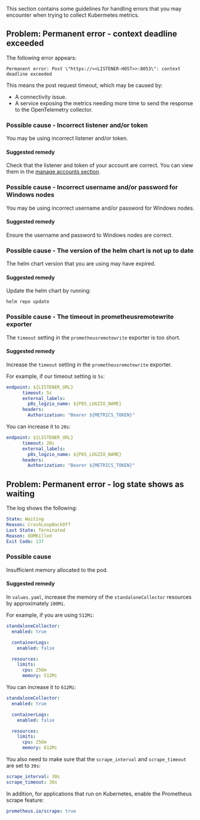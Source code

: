 This section contains some guidelines for handling errors that you may encounter when trying to collect Kubermetes metrics.

## Problem: Permanent error - context deadline exceeded

The following error appears:

```shell
Permanent error: Post \"https://<<LISTENER-HOST>>:8053\": context deadline exceeded
```

This means the post request timeout, which may be caused by:

* A connectivity issue.
* A service exposing the metrics needing more time to send the response to the OpenTelemetry collector.


### Possible cause - Incorrect listener and/or token

You may be using incorrect listener and/or token.

#### Suggested remedy

Check that the listener and token of your account are correct. You can view them in the [manage accounts section](https://app.logz.io/#/dashboard/settings/manage-accounts).


### Possible cause - Incorrect username and/or password for Windows nodes

You may be using incorrect username and/or password for Windows nodes.

#### Suggested remedy

Ensure the username and password to Windows nodes are correct.

### Possible cause - The version of the helm chart is not up to date

The helm chart version that you are using may have expired.

#### Suggested remedy

Update the helm chart by running:

```shell
helm repo update
```

### Possible cause - The timeout in prometheusremotewrite exporter

The `timeout` setting in the `prometheusremotewrite` exporter is too short.

#### Suggested remedy

Increase the `timeout` setting in the `prometheusremotewrite` exporter.

For example, if our timeout setting is `5s`:

```yaml
endpoint: ${LISTENER_URL}
      timeout: 5s
      external_labels:
        p8s_logzio_name: ${P8S_LOGZIO_NAME}
      headers:
        Authorization: "Bearer ${METRICS_TOKEN}"

```

You can increase it to `20s`:

```yaml
endpoint: ${LISTENER_URL}
      timeout: 20s
      external_labels:
        p8s_logzio_name: ${P8S_LOGZIO_NAME}
      headers:
        Authorization: "Bearer ${METRICS_TOKEN}"

```

## Problem: Permanent error - log state shows as waiting

The log shows the following:

```yaml
State: Waiting
Reason: CrashLoopBackOff
Last State: Terminated
Reason: OOMKilled
Exit Code: 137
```


### Possible cause 

Insufficient memory allocated to the pod.

#### Suggested remedy

In `values.yaml`, increase the memory of the `standaloneCollector` resources by approximately `100Mi`.

For example, if you are using `512Mi`:

```yaml
standaloneCollector:
  enabled: true

  containerLogs:
    enabled: false

  resources:
    limits:
      cpu: 256m
      memory: 512Mi
```

You can increase it to `612Mi`:

```yaml
standaloneCollector:
  enabled: true

  containerLogs:
    enabled: false

  resources:
    limits:
      cpu: 256m
      memory: 612Mi
```

You also need to make sure that the `scrape_interval` and `scrape_timeout` are set to `30s`:

```yaml
scrape_interval: 30s
scrape_timeout: 30s
```

In addition, for applications that run on Kubernetes, enable the Prometheus scrape feature:

```yaml
prometheus.io/scrape: true
```
